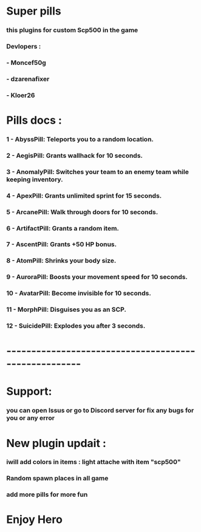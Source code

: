 # Super pills 
### this plugins for custom Scp500 in the game
### Devlopers :
### - Moncef50g
### - dzarenafixer
### - Kloer26
# Pills docs :
### 1 - AbyssPill: Teleports you to a random location.
### 2 - AegisPill: Grants wallhack for 10 seconds.
### 3 - AnomalyPill: Switches your team to an enemy team while keeping inventory.
### 4 - ApexPill: Grants unlimited sprint for 15 seconds.
### 5 - ArcanePill: Walk through doors for 10 seconds.
### 6 - ArtifactPill: Grants a random item.
### 7 - AscentPill: Grants +50 HP bonus.
### 8 - AtomPill: Shrinks your body size.
### 9 - AuroraPill: Boosts your movement speed for 10 seconds.
### 10 - AvatarPill: Become invisible for 10 seconds.
### 11 - MorphPill: Disguises you as an SCP.
### 12 - SuicidePill: Explodes you after 3 seconds.
# -----------------------------------------------------
# Support:
### you can open Issus or go to Discord server for fix any bugs for you or any error
# New plugin updait :
### iwill add colors in items : light attache with item "scp500"
### Random spawn places in all game
### add more pills for more fun
# Enjoy Hero
